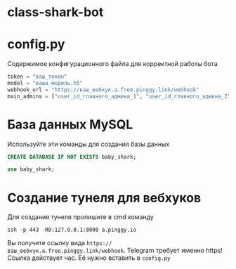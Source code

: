 # class-shark-bot
# config.py
Содержимое конфигурационного файла для корректной работы бота  
``` python
token = "ваш_токен"  
model = "ваша_модель.h5"  
webhook_url = "https://ваш_вебхук.a.free.pinggy.link/webhook"  
main_admins = ["user_id_главного_админа_1", "user_id_главного_админа_2"]
```

# База данных MySQL
Используйте эти команды для создания базы данных  
``` sql
CREATE DATABASE IF NOT EXISTS baby_shark;
```  
``` sql
use baby_shark;
```  

# Создание тунеля для вебхуков
Для создания тунеля пропишите в cmd команду  
``` shell
ssh -p 443 -R0:127.0.0.1:8000 a.pinggy.io
```
Вы получите ссылку вида `https://ваш_вебхук.a.free.pinggy.link/webhook`. Telegram требует именно https!  
Ссылка действует час. Её нужно вставить в `config.py`
